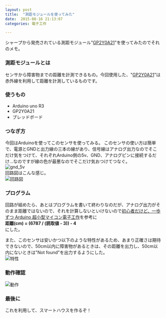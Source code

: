 ```yaml
---
layout: post
title:  "測距モジュールを使ってみた"
date:  2015-08-16 21:13:07
categories: 電子工作

---
```

シャープから発売されている測距モジュール"[GP2Y0A21](http://akizukidenshi.com/catalog/g/gI-02551/)"を使ってみたのでそれのメモ。  

<!--more-->

### **測距モジュールとは**  
センサから障害物までの距離を計測できるもの。今回使用した、"[GP2Y0A21](http://akizukidenshi.com/catalog/g/gI-02551/)"は赤外線を利用して距離を計測しているものです。  

### **使うもの**  
* Arduino uno R3
* GP2Y0A21
* ブレッドボード

### **つなぎ方**  
今回はArduinoを使ってこのセンサを使ってみる。
このセンサの使い方は簡単で、電源とGNDと出力線の三本の線があり、信号線はアナログ出力なのでそこだけ気をつけて、それぞれArduino側の5v、GND、アナログピンに接続するだけ...なのですが線の色が最悪なのでそこだけ気おつけてつなぐ。  
![gnd_5v](http://taroooyan.github.io/images/2015-08-16-gp2.png)  
回路図はこんな感じ。  
![回路図](http://taroooyan.github.io/images/2015-08-16-kairozu.png)

### **プログラム**  
回路が組めたら、あとはプログラムを書いて終わりなのだが、アナログ出力がそのまま距離ではないので、それを計算しないといけないので[初心者だけど、一歩ずつ Arduino 超小型マイコン電子工作](http://happy-arduino.blogspot.jp/2012/05/2.html)を参考に  
**距離(cm)  = (6787 / (読取値 - 3)) - 4**  
にした。  

<script src="https://gist.github.com/taroooyan/38caddbd7b0e801a85ec.js"></script>  

また、このセンサは安いかつ以下のような特性があるため、あまり正確さは期待できないので、50cm以内に障害物があるときは、その距離を出力し、50cm以内にないときは"Not found"を出力するようにした。  
![特性](http://taroooyan.github.io/images/2015-08-16-tokusei.png)

### **動作確認**  
![動作](http://taroooyan.github.io/images/2015-08-16-kakunin.png)

### **最後に**  
これを利用して、スマートハウスを作るぞ！
